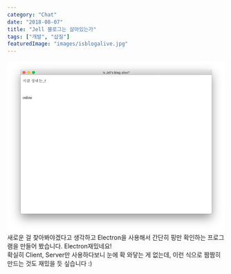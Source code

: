 ```yaml
---
category: "Chat"
date: "2018-08-07"
title: "Jell 블로그는 살아있는가"
tags: ["개발", "삽질"]
featuredImage: "images/isblogalive.jpg"
---
```


![is Jell Blog Alive?](images/isblogalive.png)
새로운 걸 찾아봐야겠다고 생각하고 Electron을 사용해서 간단히 핑만 확인하는 프로그램을 만들어 봤습니다.
Electron재밌네요!  
확실히 Client, Server만 사용하다보니 눈에 확 와닿는 게 없는데, 이런 식으로 짬짬히 만드는 것도 재밌을 듯 싶습니다 :)
